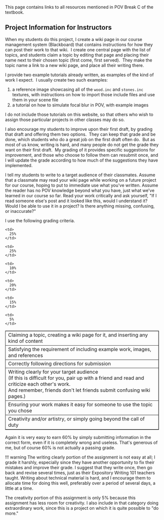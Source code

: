 
This page contains links to all resources mentioned in POV Break C of the
textbook.

## Project Information for Instructors

When my students do this project, I create a wiki page in our course
management system (Blackboard) that contains instructions for how they can
post their work to that wiki.  I create one central page with the list of
topics, and students claim a topic by editing that page and placing their
name next to their chosen topic (first come, first served).  They make the
topic name a link to a new wiki page, and place all their writing there.

I provide two example tutorials already written, as examples of the kind of
work I expect.  I usually create two such examples:

  1. a reference image showcasing all of the `wood.inc` and `stones.inc`
     textures, with instructions on how to import those include files and
     use them in your scene file
  2. a tutorial on how to simulate focal blur in POV, with example images

I do not include those tutorials on this website, so that others who wish to
assign those particular projects in other classes may do so.

I also encourage my students to improve upon their first draft, by grading
that draft and offering them two options.  They can keep that grade and be
done, which students who do a great job on the first draft often do.  But as
most of us know, writing is hard, and many people do not get the grade they
want on their first draft.  My grading of it provides specific suggestions
for improvement, and those who choose to follow them can resubmit once, and
I will update the grade according to how much of the suggestions they have
implemented.

I tell my students to write to a target audience of their classmates. Assume
that a classmate may read your wiki page while working on a future project
for our course, hoping to put to immediate use what you've written. Assume
the reader has no POV knowledge beyond what you have, just what we've
learned in our course so far. Read your work critically and ask yourself,
"If I read someone else's post and it looked like this, would I understand
it? Would I be able to use it in a project? Is there anything missing,
confusing, or inaccurate?"

I use the following grading criteria.

<table border="1" cellspacing="0" cellpadding="5">
  <tr>
    <td>
      Claiming a topic, creating a wiki page for it, and inserting any kind of content
    </td>

    <td>
      25%
    </td>
  </tr>

  <tr>
    <td>
      Satisfying the requirement of including example work, images, and references
    </td>

    <td>
      25%
    </td>
  </tr>

  <tr>
    <td>
      Correctly following directions for submission
    </td>

    <td>
      10%
    </td>
  </tr>

  <tr>
    <td>
      Writing clearly for your target audience<br /> (If this is difficult for you, pair up with a friend and read and criticize each other's work.<br /> And remember, friends don't let friends submit confusing wiki pages.)
    </td>

    <td>
      20%
    </td>
  </tr>

  <tr>
    <td>
      Ensuring your work makes it easy for someone to use the topic you chose
    </td>

    <td>
      15%
    </td>
  </tr>

  <tr>
    <td>
      Creativity and/or artistry, or simply going beyond the call of duty
    </td>

    <td>
      5%
    </td>
  </tr>
</table>

Again it is very easy to earn 60% by simply submitting information in the
correct form, even if it is completely wrong and useless. That's generous of
me, but of course 60% is not actually a passing grade.

!!! warning
    The writing clearly portion of the assignment is not easy at all; I
    grade it harshly, especially since they have another opportunity to fix
    their mistakes and improve their grade. I suggest that they write once,
    then go back and revise several times, just as their Expository Writing
    101 teachers taught. Writing about technical material is hard, and I
    encourage them to allocate time for doing this well, preferably over a
    period of several days, a little at a time.

The creativity portion of this assignment is only 5% because this assignment
has less room for creativity. I also include in that category doing
extraordinary work, since this is a project on which it is quite possible to
"do more."
